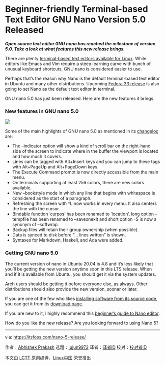 [#]: collector: (lujun9972)
[#]: translator: (wxy)
[#]: reviewer: ( )
[#]: publisher: ( )
[#]: url: ( )
[#]: subject: (Beginner-friendly Terminal-based Text Editor GNU Nano Version 5.0 Released)
[#]: via: (https://itsfoss.com/nano-5-release/)
[#]: author: (Abhishek Prakash https://itsfoss.com/author/abhishek/)

Beginner-friendly Terminal-based Text Editor GNU Nano Version 5.0 Released
======

_**Open source text editor GNU nano has reached the milestone of version 5.0. Take a look at what features this new release brings.**_

There are plenty [terminal-based text editors available for Linux][1]. While editors like Emacs and Vim require a steep learning curve with bunch of unusual keyboard shortcuts, GNU nano is considered easier to use.

Perhaps that’s the reason why Nano is the default terminal-based text editor in Ubuntu and many other distributions. Upcoming [Fedora 33 release][2] is also going to set Nano as the default text editor in terminal.

GNU nano 5.0 has just been released. Here are the new features it brings.

### New features in GNU nano 5.0

![][3]

Some of the main highlights of GNU nano 5.0 as mentioned in its [changelog][4] are:

  * The –indicator option will show a kind of scroll bar on the right-hand side of the screen to indicate where in the buffer the viewport is located and how much it covers.
  * Lines can be tagged with Alt+Insert keys and you can jump to these tags with Alt+PageUp and Alt+PageDown keys.
  * The Execute Command prompt is now directly accessible from the main menu.
  * On terminals supporting at least 256 colors, there are new colors available.
  * New –bookstyle mode in which any line that begins with whitespace is considered as the start of a paragraph.
  * Refreshing the screen with ^L now works in every menu. It also centers the line with the cursor.
  * Bindable function ‘curpos’ has been renamed to ‘location’, long option –tempfile has been renamed to –saveonexit and short option -S is now a synonym of –softwrap.
  * Backup files will retain their group ownership (when possible).
  * Data is synced to disk before “… lines written” is shown.
  * Syntaxes for Markdown, Haskell, and Ada were added.



### Getting GNU nano 5.0

The current version of nano in Ubuntu 20.04 is 4.8 and it’s less likely that you’ll be getting the new version anytime soon in this LTS release. When and if it is available from Ubuntu, you should get it via the system updates.

Arch users should be getting it before everyone else, as always. Other distributions should also provide the new version, sooner or later.

If you are one of the few who likes [installing software from its source code][5], you can get it from its [download page][6].

If you are new to it, I highly recommend this [beginner’s guide to Nano editor][1].

How do you like the new release? Are you looking forward to using Nano 5?

--------------------------------------------------------------------------------

via: https://itsfoss.com/nano-5-release/

作者：[Abhishek Prakash][a]
选题：[lujun9972][b]
译者：[译者ID](https://github.com/译者ID)
校对：[校对者ID](https://github.com/校对者ID)

本文由 [LCTT](https://github.com/LCTT/TranslateProject) 原创编译，[Linux中国](https://linux.cn/) 荣誉推出

[a]: https://itsfoss.com/author/abhishek/
[b]: https://github.com/lujun9972
[1]: https://itsfoss.com/nano-editor-guide/
[2]: https://itsfoss.com/fedora-33/
[3]: https://i2.wp.com/itsfoss.com/wp-content/uploads/2018/09/Nano.png?ssl=1
[4]: https://www.nano-editor.org/news.php
[5]: https://itsfoss.com/install-software-from-source-code/
[6]: https://www.nano-editor.org/download.php
